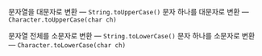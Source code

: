 
문자열을 대문자로 변환 — `String.toUpperCase()`
문자 하나를 대문자로 변환 — `Character.toUpperCase(char ch)`

문자열 전체를 소문자로 변환 — `String.toLowerCase()`
문자 하나를 소문자로 변환 — `Character.toLowerCase(char ch)`